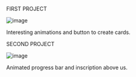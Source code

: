 FIRST PROJECT 

![image](https://github.com/iwtkmsss/My-web-way/assets/77294510/635db267-44fe-4bc0-96d8-b83d3d7f772c)

Interesting animations and button to create cards.


SECOND PROJECT

![image](https://github.com/iwtkmsss/My-web-way/assets/77294510/a48b3f20-35ae-40c3-9af0-d3770ea86e02)

Animated progress bar and inscription above us.
